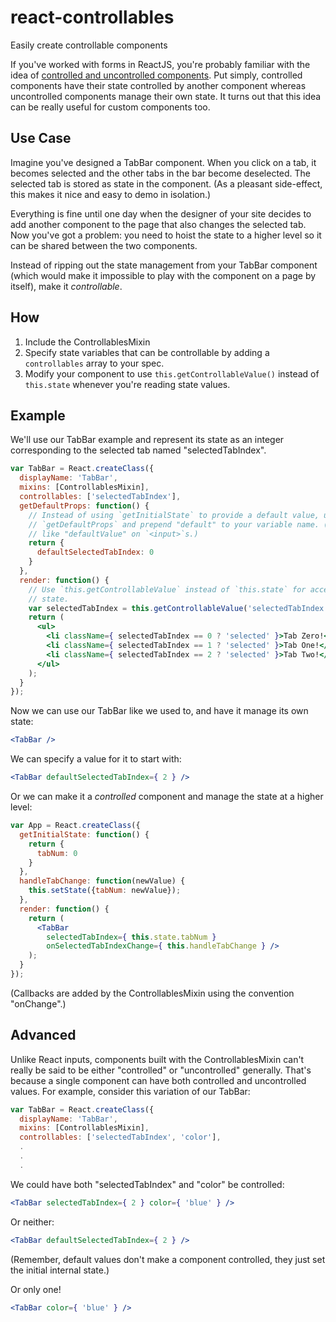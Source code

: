 react-controllables
===================

Easily create controllable components

If you've worked with forms in ReactJS, you're probably familiar with the idea
of [controlled and uncontrolled components][1]. Put simply, controlled
components have their state controlled by another component whereas uncontrolled
components manage their own state. It turns out that this idea can be really
useful for custom components too.


Use Case
--------

Imagine you've designed a TabBar component. When you click on a tab, it becomes
selected and the other tabs in the bar become deselected. The selected tab is
stored as state in the component. (As a pleasant side-effect, this makes it nice
and easy to demo in isolation.)

Everything is fine until one day when the designer of your site decides to add
another component to the page that also changes the selected tab. Now you've got
a problem: you need to hoist the state to a higher level so it can be shared
between the two components.

Instead of ripping out the state management from your TabBar component (which
would make it impossible to play with the component on a page by itself), make
it *controllable*.


How
---

1. Include the ControllablesMixin
2. Specify state variables that can be controllable by adding a `controllables`
   array to your spec.
3. Modify your component to use `this.getControllableValue()` instead of
   `this.state` whenever you're reading state values.


Example
-------

We'll use our TabBar example and represent its state as an integer corresponding
to the selected tab named "selectedTabIndex".

```jsx
var TabBar = React.createClass({
  displayName: 'TabBar',
  mixins: [ControllablesMixin],
  controllables: ['selectedTabIndex'],
  getDefaultProps: function() {
    // Instead of using `getInitialState` to provide a default value, use
    // `getDefaultProps` and prepend "default" to your variable name. (This is
    // like "defaultValue" on `<input>`s.)
    return {
      defaultSelectedTabIndex: 0
    }
  },
  render: function() {
    // Use `this.getControllableValue` instead of `this.state` for accessing
    // state.
    var selectedTabIndex = this.getControllableValue('selectedTabIndex');
    return (
      <ul>
        <li className={ selectedTabIndex == 0 ? 'selected' }>Tab Zero!</li>
        <li className={ selectedTabIndex == 1 ? 'selected' }>Tab One!</li>
        <li className={ selectedTabIndex == 2 ? 'selected' }>Tab Two!</li>
      </ul>
    );
  }
});
```

Now we can use our TabBar like we used to, and have it manage its own state:

```jsx
<TabBar />
```

We can specify a value for it to start with:

```jsx
<TabBar defaultSelectedTabIndex={ 2 } />
```

Or we can make it a *controlled* component and manage the state at a higher
level:

```jsx
var App = React.createClass({
  getInitialState: function() {
    return {
      tabNum: 0
    }
  },
  handleTabChange: function(newValue) {
    this.setState({tabNum: newValue});
  },
  render: function() {
    return (
      <TabBar
        selectedTabIndex={ this.state.tabNum }
        onSelectedTabIndexChange={ this.handleTabChange } />
    );
  }
});
```

(Callbacks are added by the ControllablesMixin using the convention
"on<Name>Change".)


Advanced
--------

Unlike React inputs, components built with the ControllablesMixin can't really
be said to be either "controlled" or "uncontrolled" generally. That's because a
single component can have both controlled and uncontrolled values. For example,
consider this variation of our TabBar:

```jsx
var TabBar = React.createClass({
  displayName: 'TabBar',
  mixins: [ControllablesMixin],
  controllables: ['selectedTabIndex', 'color'],
  .
  .
  .
```

We could have both "selectedTabIndex" and "color" be controlled:

```jsx
<TabBar selectedTabIndex={ 2 } color={ 'blue' } />
```

Or neither:

```jsx
<TabBar defaultSelectedTabIndex={ 2 } />
```

(Remember, default values don't make a component controlled, they just set the
initial internal state.)

Or only one!

```jsx
<TabBar color={ 'blue' } />
```


[1]: http://facebook.github.io/react/docs/forms.html#controlled-components
